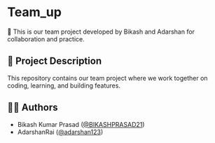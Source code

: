 # Team_up

🚀 This is our team project developed by Bikash and Adarshan for collaboration and practice.

## 📌 Project Description
This repository contains our team project where we work together on coding, learning, and building features.

## 👨‍💻 Authors
- Bikash Kumar Prasad ([@BIKASHPRASAD21](https://github.com/BIKASHPRASAD21))  
- AdarshanRai ([@adarshan123](https://github.com/adarshanRai))
